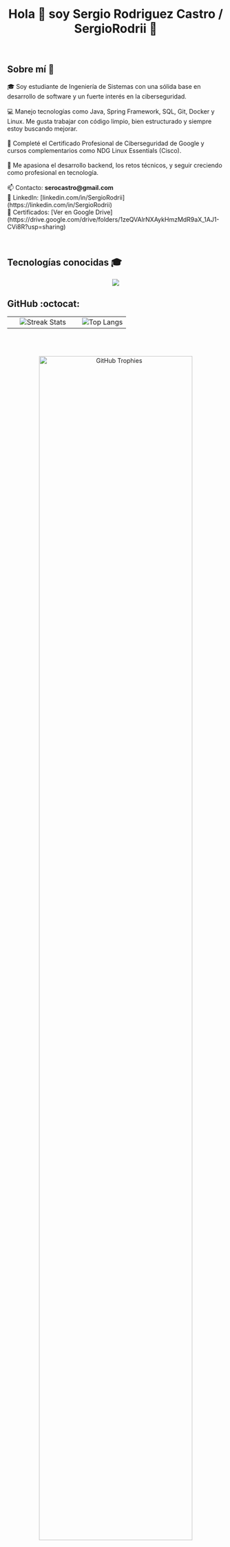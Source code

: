 <h1 align="center">Hola 👋 soy Sergio Rodriguez Castro / SergioRodrii 🚀</h1>

<br>

## Sobre mí 👦

<p align="left">
  🎓 Soy estudiante de Ingeniería de Sistemas con una sólida base en desarrollo de software y un fuerte interés en la ciberseguridad.<br><br>
  💻 Manejo tecnologías como Java, Spring Framework, SQL, Git, Docker y Linux. Me gusta trabajar con código limpio, bien estructurado y siempre estoy buscando mejorar.<br><br>
  🔐 Completé el Certificado Profesional de Ciberseguridad de Google y cursos complementarios como NDG Linux Essentials (Cisco).<br><br>
  🚀 Me apasiona el desarrollo backend, los retos técnicos, y seguir creciendo como profesional en tecnología.<br><br>
  📫 Contacto: <strong>serocastro@gmail.com</strong><br>
  🔗 LinkedIn: [linkedin.com/in/SergioRodrii](https://linkedin.com/in/SergioRodrii)<br>
  📂 Certificados: [Ver en Google Drive](https://drive.google.com/drive/folders/1zeQVAlrNXAykHmzMdR9aX_1AJ1-CVi8R?usp=sharing)
</p>

<br>

## Tecnologías conocidas 🎓

<p align="center">
  <a href="https://skillicons.dev">
    <img src="https://skillicons.dev/icons?i=java,py,spring,html,css,mysql,vscode,idea,docker,postman,git,github,bash,linux,windows&perline=5" />
  </a>
</p>

## GitHub :octocat:

<p align="center">

<table align="center">
  <tr>
    <td width="60%" align="center">
      <img title="🔥 GitHub Streak Stats" alt="Streak Stats" 
        src="https://github-readme-streak-stats.herokuapp.com/?user=SergioRodrii&theme=dark&hide_border=false" />
    </td>
    <td width="40%" align="center">
      <img alt="Top Langs"
        src="https://github-readme-stats.anuraghazra1.vercel.app/api/top-langs/?username=SergioRodrii&theme=dark&hide_border=false&no-bg=true&no-frame=true&langs_count=10" />
    </td>
  </tr>
</table>

<br><br>

<div align="center">
  <a href="https://github.com/ryo-ma/github-profile-trophy" title="Trophies">
    <img width="84%" src="https://github-profile-trophy.vercel.app/?username=SergioRodrii&theme=radical&row=1&column=7&margin-h=15&margin-w=5&no-bg=true" alt="GitHub Trophies" />
  </a>
</div>

</p>
